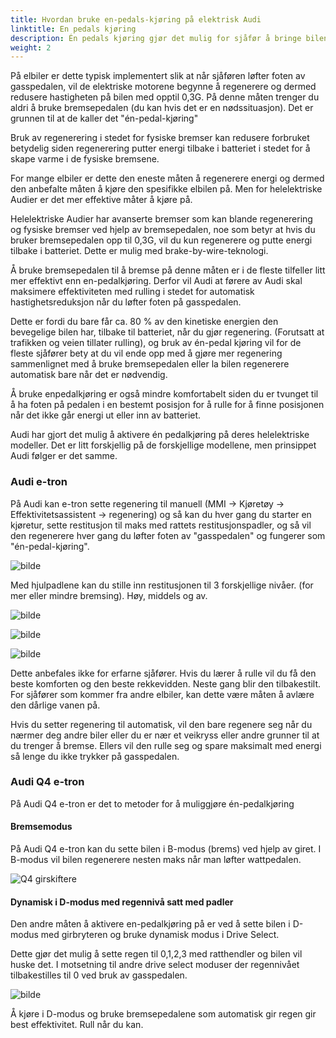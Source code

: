 ```yaml
---
title: Hvordan bruke en-pedals-kjøring på elektrisk Audi
linktitle: En pedals kjøring
description: Én pedals kjøring gjør det mulig for sjåfør å bringe bilen til full stopp uten å bruke bremsepedalen. Dette er også mulig på helelektriske Audier.
weight: 2
---
```


På elbiler er dette typisk implementert slik at når sjåføren løfter foten av gasspedalen, vil de elektriske motorene begynne å regenerere og dermed redusere hastigheten på bilen med opptil 0,3G. På denne måten trenger du aldri å bruke bremsepedalen (du kan hvis det er en nødssituasjon). Det er grunnen til at de kaller det "én-pedal-kjøring"

Bruk av regenerering i stedet for fysiske bremser kan redusere forbruket betydelig siden regenerering putter energi tilbake i batteriet i stedet for å skape varme i de fysiske bremsene.

For mange elbiler er dette den eneste måten å regenerere energi og dermed den anbefalte måten å kjøre den spesifikke elbilen på. Men for helelektriske Audier er det mer effektive måter å kjøre på.

Helelektriske Audier har avanserte bremser som kan blande regenerering og fysiske bremser ved hjelp av bremsepedalen, noe som betyr at hvis du bruker bremsepedalen opp til 0,3G, vil du kun regenerere og putte energi tilbake i batteriet. Dette er mulig med brake-by-wire-teknologi.

Å bruke bremsepedalen til å bremse på denne måten er i de fleste tilfeller litt mer effektivt enn en-pedalkjøring. Derfor vil Audi at førere av Audi  skal maksimere effektiviteten med rulling i stedet for automatisk hastighetsreduksjon når du løfter foten på gasspedalen.

Dette er fordi du bare får ca. 80 % av den kinetiske energien den bevegelige bilen har, tilbake til batteriet, når du gjør regenering. (Forutsatt at trafikken og veien tillater rulling), og bruk av én-pedal kjøring vil for de fleste sjåfører bety at du vil ende opp med å gjøre mer regenering sammenlignet med å bruke bremsepedalen eller la bilen regenerere automatisk bare når det er nødvendig.

Å bruke enpedalkjøring er også mindre komfortabelt siden du er tvunget til å ha foten på pedalen i en bestemt posisjon for å rulle for å finne posisjonen når det ikke går energi ut eller inn av batteriet.

Audi har gjort det mulig å aktivere én pedalkjøring på deres helelektriske modeller. Det er litt forskjellig på de forskjellige modellene, men prinsippet Audi følger er det samme.

### Audi e-tron

På Audi kan e-tron sette regenering til manuell (MMI -> Kjøretøy -> Effektivitetsassistent -> regenering) og så kan du hver gang du starter en kjøretur, sette restitusjon til maks med rattets restitusjonspadler, og så vil den regenerere hver gang du løfter foten av "gasspedalen" og fungerer som "én-pedal-kjøring".

![bilde](https://media.electrichasgoneaudi.net/multimedia/guides/onepedaldriving/recuperationmode.png "Recuperation mode")

Med hjulpadlene kan du stille inn restitusjonen til 3 forskjellige nivåer. (for mer eller mindre bremsing). Høy, middels og av.

![bilde](https://media.electrichasgoneaudi.net/multimedia/guides/onepedaldriving/paddleleft.png "Venstre padle for å øke regen.")

![bilde](https://media.electrichasgoneaudi.net/multimedia/guides/onepedaldriving/paddleright.png "Høyre padle for å redusere regen.")

![bilde](https://media.electrichasgoneaudi.net/multimedia/guides/onepedaldriving/regenlevel.png "Dette viser hvordan regen er på 50 % på maks.")

Dette anbefales ikke for erfarne sjåfører. Hvis du lærer å rulle vil du få den beste komforten og den beste rekkevidden.
Neste gang blir den tilbakestilt. For sjåfører som kommer fra andre elbiler, kan dette være måten å avlære den dårlige vanen på.

Hvis du setter regenering til automatisk, vil den bare regenere seg når du nærmer deg andre biler eller du er nær et veikryss eller andre grunner til at du trenger å bremse. Ellers vil den rulle seg og spare maksimalt med energi så lenge du ikke trykker på gasspedalen.

### Audi Q4 e-tron

På Audi Q4 e-tron er det to metoder for å muliggjøre én-pedalkjøring

#### Bremsemodus

På Audi Q4 e-tron kan du sette bilen i B-modus (brems) ved hjelp av giret. I B-modus vil bilen regenerere nesten maks når man løfter wattpedalen.

![Q4 girskiftere](https://media.electrichasgoneaudi.net/multimedia/guides/onepedaldriving/q4shifter.jpg "Girskifter Audi Q4 med D/B-modus")

#### Dynamisk i D-modus med regennivå satt med padler

Den andre måten å aktivere en-pedalkjøring på er ved å sette bilen i D-modus med girbryteren og bruke dynamisk modus i Drive Select.

Dette gjør det mulig å sette regen til 0,1,2,3 med ratthendler og bilen vil huske det. I motsetning til andre drive select moduser der regennivået tilbakestilles til 0 ved bruk av gasspedalen.

![bilde](https://media.electrichasgoneaudi.net/multimedia/guides/onepedaldriving/regenlevelq4.jpg "De grønne søylene til høyre for D viser regennivået satt i dynamisk modus i drive select")

Å kjøre i D-modus og bruke bremsepedalene som automatisk gir regen gir best effektivitet. Rull når du kan.